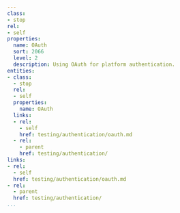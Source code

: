 ```yaml
---
class:
- stop
rel:
- self
properties:
  name: OAuth
  sort: 2066
  level: 2
  description: Using OAuth for platform authentication.
entities:
- class:
  - stop
  rel:
  - self
  properties:
    name: OAuth
  links:
  - rel:
    - self
    href: testing/authentication/oauth.md
  - rel:
    - parent
    href: testing/authentication/
links:
- rel:
  - self
  href: testing/authentication/oauth.md
- rel:
  - parent
  href: testing/authentication/
...
```

